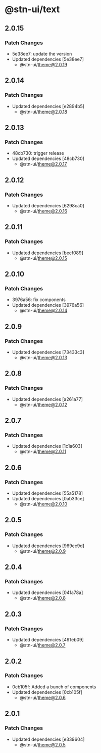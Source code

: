 # @stn-ui/text

## 2.0.15

### Patch Changes

- 5e38ee7: update the version
- Updated dependencies [5e38ee7]
  - @stn-ui/theme@2.0.19

## 2.0.14

### Patch Changes

- Updated dependencies [e2894b5]
  - @stn-ui/theme@2.0.18

## 2.0.13

### Patch Changes

- 48cb730: trigger release
- Updated dependencies [48cb730]
  - @stn-ui/theme@2.0.17

## 2.0.12

### Patch Changes

- Updated dependencies [6298ca0]
  - @stn-ui/theme@2.0.16

## 2.0.11

### Patch Changes

- Updated dependencies [becf089]
  - @stn-ui/theme@2.0.15

## 2.0.10

### Patch Changes

- 3976a56: fix components
- Updated dependencies [3976a56]
  - @stn-ui/theme@2.0.14

## 2.0.9

### Patch Changes

- Updated dependencies [73433c3]
  - @stn-ui/theme@2.0.13

## 2.0.8

### Patch Changes

- Updated dependencies [a261a77]
  - @stn-ui/theme@2.0.12

## 2.0.7

### Patch Changes

- Updated dependencies [1c1a603]
  - @stn-ui/theme@2.0.11

## 2.0.6

### Patch Changes

- Updated dependencies [55a5178]
- Updated dependencies [0ab33ce]
  - @stn-ui/theme@2.0.10

## 2.0.5

### Patch Changes

- Updated dependencies [969ec9d]
  - @stn-ui/theme@2.0.9

## 2.0.4

### Patch Changes

- Updated dependencies [041a78a]
  - @stn-ui/theme@2.0.8

## 2.0.3

### Patch Changes

- Updated dependencies [491eb09]
  - @stn-ui/theme@2.0.7

## 2.0.2

### Patch Changes

- 0cb105f: Added a bunch of components
- Updated dependencies [0cb105f]
  - @stn-ui/theme@2.0.6

## 2.0.1

### Patch Changes

- Updated dependencies [e339604]
  - @stn-ui/theme@2.0.5
